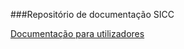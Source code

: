 ###Repositório de documentação SICC

<a href="https://spmssicc.github.io/pages" target="blank">Documentação para utilizadores</a>
